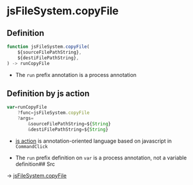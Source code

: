 # jsFileSystem.copyFile

## Definition

```js.js
function jsFileSystem.copyFile(
	${sourceFilePathString},
	${destiFilePathString},
) -> runCopyFile
```

- The `run` prefix annotation is a process annotation
## Definition by js action

```js.js
var=runCopyFile
	?func=jsFileSystem.copyFile
	?args=
		&sourceFilePathString=${String}
		&destiFilePathString=${String}
```

- [js action](#) is annotation-oriented language based on javascript in `CommandClick`

- The `run` prefix definition on `var` is a process annotation, not a variable definition## Src

-> [jsFileSystem.copyFile](https://github.com/puutaro/CommandClick/blob/master/app/src/main/java/com/puutaro/commandclick/fragment_lib/terminal_fragment/js_interface/file/JsFileSystem.kt#L254)


